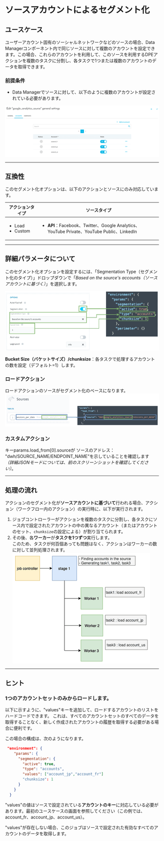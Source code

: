 # ソースアカウントによるセグメント化

## ユースケース

ユーザーアカウント固有のソーシャルネットワークなどのソースの場合、Data Managerコンポーネント内で同じソースに対して複数のアカウントを設定できます。この場合、これらのアカウントを利用して、このソースを利用するDPEアクションを複数のタスクに分割し、各タスクで1つまたは複数のアカウントのデータを取得できます。

### 前提条件

- Data Managerでソースに対して、以下のように複数のアカウントが設定されている必要があります。

![Segmentation-accounts](picts/accounts-dm.png)

---
## 互換性
このセグメント化オプションは、以下のアクションとソースにのみ対応しています。

| アクションタイプ | ソースタイプ |
|          ---        |          ---          | 
| <ul><li>Load</li><li>Custom</li></ul> | <ul><li>**API**：Facebook、Twitter、Google Analytics、YouTube Private、YouTube Public、LinkedIn</li></ul> |

---
## 詳細パラメータについて 

このセグメント化オプションを設定するには、「Segmentation Type（セグメント化のタイプ）」ドロップダウンで「*Based on the source's accounts（ソースアカウントに基づく）*」を選択します。

![Segmentation-accounts](picts/accounts-conf.png) 

**Bucket Size（バケットサイズ）/chunksize**：各タスクで処理するアカウントの数を設定（デフォルト=1）します。


### ロードアクション 
ロードアクションのソースがセグメント化のベースになります。
![source](picts/accounts-source.png)  

### カスタムアクション 
キーparams.load_from[0].sourceが
ソースのアドレス：
"dwh/SOURCE_NAME/ENDPOINT_NAME"を示していることを確認します
_（詳細JSONモードについては、前のスクリーンショットを確認してください）_。


---
## 処理の流れ

アクションのセグメント化が**ソースアカウントに基づいて**行われる場合、アクション（ワークフロー内のアクション）の実行時に、以下が実行されます。

1. ジョブコントローラーがアクションを複数のタスクに分割し、各タスクにソース内で設定されたアカウントの中の異なるアカウント（またはアカウントのセット、`chunksize`の設定による）が割り当てられます。
1. その後、各**ワーカー**が**タスクを1つずつ**実行します。  
このため、タスクが何百個あっても問題はなく、アクションはワーカーの数に対して並列処理されます。  
![stage](picts/sources-wf.png)


---
## ヒント

### 1つのアカウントセットのみからロードします。

以下に示すように、"values"キーを追加して、ロードするアカウントのリストをハードコードできます。
これは、すべてのアカウントセットのすべてのデータを取得することなく、新しく作成されたアカウントの履歴を取得する必要がある場合に便利です。

この場合の構成は、次のようになります。 
```json
 "environment": {
    "params": {
      "segmentation": {
        "active": true,
        "type": "accounts",
        "values": ["account_jp","account_fr"]
        "chunksize": 1
      }
    }
  }
```

"values"の値はソースで設定されている**アカウントのキー**に対応している必要があります。最初のユースケースの画面を参照してください（この例では、account_fr、account_jp、account_us）。

"values"が存在しない場合、このジョブはソースで設定された有効なすべてのアカウントのデータを取得します。
